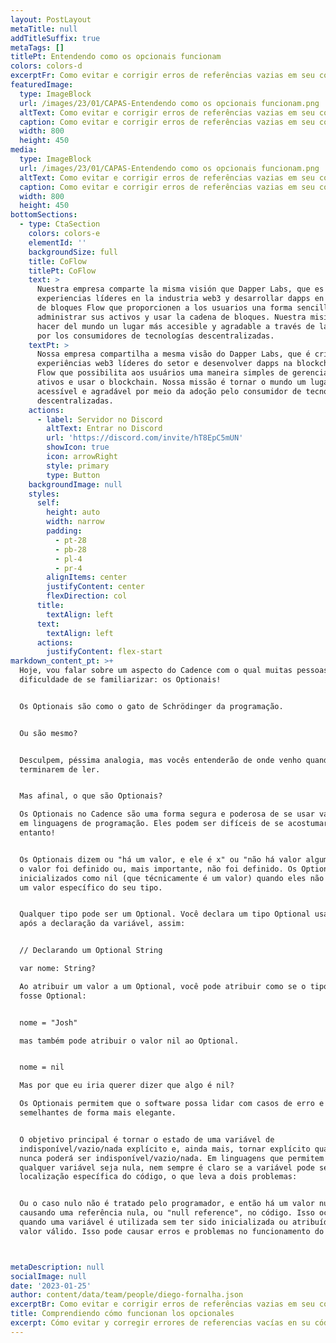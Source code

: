 ```yaml
---
layout: PostLayout
metaTitle: null
addTitleSuffix: true
metaTags: []
titlePt: Entendendo como os opcionais funcionam
colors: colors-d
excerptFr: Como evitar e corrigir erros de referências vazias em seu código
featuredImage:
  type: ImageBlock
  url: /images/23/01/CAPAS-Entendendo como os opcionais funcionam.png
  altText: Como evitar e corrigir erros de referências vazias em seu código
  caption: Como evitar e corrigir erros de referências vazias em seu código
  width: 800
  height: 450
media:
  type: ImageBlock
  url: /images/23/01/CAPAS-Entendendo como os opcionais funcionam.png
  altText: Como evitar e corrigir erros de referências vazias em seu código
  caption: Como evitar e corrigir erros de referências vazias em seu código
  width: 800
  height: 450
bottomSections:
  - type: CtaSection
    colors: colors-e
    elementId: ''
    backgroundSize: full
    title: CoFlow
    titlePt: CoFlow
    text: >
      Nuestra empresa comparte la misma visión que Dapper Labs, que es crear
      experiencias líderes en la industria web3 y desarrollar dapps en la cadena
      de bloques Flow que proporcionen a los usuarios una forma sencilla de
      administrar sus activos y usar la cadena de bloques. Nuestra misión es
      hacer del mundo un lugar más accesible y agradable a través de la adopción
      por los consumidores de tecnologías descentralizadas.
    textPt: >
      Nossa empresa compartilha a mesma visão do Dapper Labs, que é criar
      experiências web3 líderes do setor e desenvolver dapps na blockchain da
      Flow que possibilita aos usuários uma maneira simples de gerenciar seus
      ativos e usar o blockchain. Nossa missão é tornar o mundo um lugar mais
      acessível e agradável por meio da adoção pelo consumidor de tecnologias
      descentralizadas.
    actions:
      - label: Servidor no Discord
        altText: Entrar no Discord
        url: 'https://discord.com/invite/hT8EpC5mUN'
        showIcon: true
        icon: arrowRight
        style: primary
        type: Button
    backgroundImage: null
    styles:
      self:
        height: auto
        width: narrow
        padding:
          - pt-28
          - pb-28
          - pl-4
          - pr-4
        alignItems: center
        justifyContent: center
        flexDirection: col
      title:
        textAlign: left
      text:
        textAlign: left
      actions:
        justifyContent: flex-start
markdown_content_pt: >+
  Hoje, vou falar sobre um aspecto do Cadence com o qual muitas pessoas têm
  dificuldade de se familiarizar: os Optionais!


  Os Optionais são como o gato de Schrödinger da programação.


  Ou são mesmo?


  Desculpem, péssima analogia, mas vocês entenderão de onde venho quando
  terminarem de ler.


  Mas afinal, o que são Optionais?

  Os Optionais no Cadence são uma forma segura e poderosa de se usar variáveis
  em linguagens de programação. Eles podem ser difíceis de se acostumar, no
  entanto!


  Os Optionais dizem ou "há um valor, e ele é x" ou "não há valor algum". Então,
  o valor foi definido ou, mais importante, não foi definido. Os Optionais são
  inicializados como nil (que técnicamente é um valor) quando eles não possuem
  um valor específico do seu tipo.


  Qualquer tipo pode ser um Optional. Você declara um tipo Optional usando um ?
  após a declaração da variável, assim:


  // Declarando um Optional String

  var nome: String?

  Ao atribuir um valor a um Optional, você pode atribuir como se o tipo não
  fosse Optional:


  nome = "Josh"

  mas também pode atribuir o valor nil ao Optional.


  nome = nil

  Mas por que eu iria querer dizer que algo é nil?

  Os Optionais permitem que o software possa lidar com casos de erro e situações
  semelhantes de forma mais elegante.


  O objetivo principal é tornar o estado de uma variável de
  indisponível/vazio/nada explícito e, ainda mais, tornar explícito quando algo
  nunca poderá ser indisponível/vazio/nada. Em linguagens que permitem que
  qualquer variável seja nula, nem sempre é claro se a variável pode ser nula na
  localização específica do código, o que leva a dois problemas:


  Ou o caso nulo não é tratado pelo programador, e então há um valor nulo,
  causando uma referência nula, ou "null reference", no código. Isso ocorre
  quando uma variável é utilizada sem ter sido inicializada ou atribuída um
  valor válido. Isso pode causar erros e problemas no funcionamento do programa.



metaDescription: null
socialImage: null
date: '2023-01-25'
author: content/data/team/people/diego-fornalha.json
excerptBr: Como evitar e corrigir erros de referências vazias em seu código
title: Comprendiendo cómo funcionan los opcionales
excerpt: Cómo evitar y corregir errores de referencias vacías en su código
---
```


